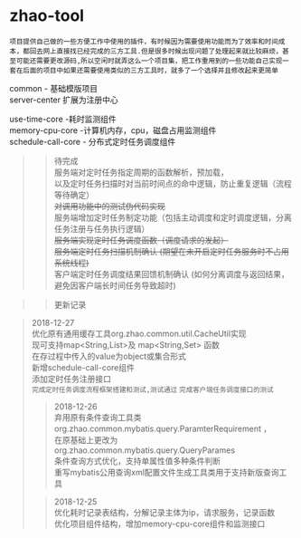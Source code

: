 # zhao-tool

`项目提供自己做的一些方便工作中使用的插件，有时候因为需要使用功能而为了效率和时间成本，都回去网上直接找已经完成的三方工具.但是很多时候出现问题了处理起来就比较麻烦，甚至可能还需要更改源码,所以空闲时就弄这么一个项目集，把工作重用到的一些功能自己实现一套在后面的项目中如果还需要使用类似的三方工具时，就多了一个选择并且修改起来更简单`    

common - 基础模版项目  
server-center 扩展为注册中心  
    
use-time-core -耗时监测组件  
memory-cpu-core -计算机内存，cpu，磁盘占用监测组件  
schedule-call-core - 分布式定时任务调度组件  

>>待完成  
	服务端对定时任务指定周期的函数解析，预加载，  
	以及定时任务扫描时对当前时间点的命中逻辑，防止重复逻辑（流程等待确定）  
	~~对调用功能中的测试伪代码实现~~    
	服务端增加定时任务制定功能（包括主动调度和定时调度逻辑，分离任务注册与任务执行逻辑）  
	~~服务端实现定时任务调度函数（调度请求的发起）~~     
	~~服务端定时任务扫描机制确认 (期望在未开启定时任务服务时不占用系统线程)~~     
	客户端定时任务调度结果回馈机制确认 (如何分离调度与返回结果，避免因客户端长时间任务导致超时)    
  
  
>>更新记录  
  
>2018-12-27  
	优化原有通用缓存工具org.zhao.common.util.CacheUtil实现  
	现可支持map<String,List<Object>>及 map<String,Set<Object>> 函数  
	在存过程中传入的value为object或集合形式  
	新增schedule-call-core组件  
	添加定时任务注册接口  
	`完成定时任务调度流程框架搭建和测试,测试通过` 
	`完成客户端任务调度接口的测试`  
	
>2018-12-26  
	弃用原有条件查询工具类  
	org.zhao.common.mybatis.query.ParamterRequirement ，  
	在原基础上更改为  
	org.zhao.common.mybatis.query.QueryParames  
	条件查询方式优化，支持单属性值多种条件判断  
	重写mybatis公用查询xml配置文件生成工具类用于支持新版查询工具  
	  
  
>2018-12-25  
	优化耗时记录表结构，分解记录主体为ip，请求服务，记录函数  
	优化项目组件结构，增加memory-cpu-core组件和监测接口
